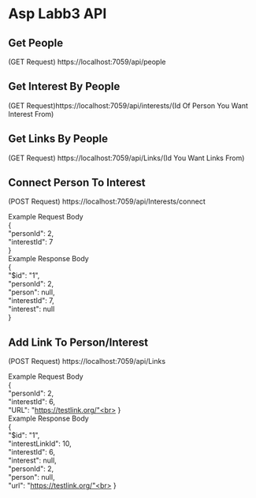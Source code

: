 # Asp Labb3 API

## Get People
(GET Request) https://localhost:7059/api/people

## Get Interest By People
(GET Request)https://localhost:7059/api/interests/(Id Of Person You Want Interest From)

## Get Links By People
(GET Request) https://localhost:7059/api/Links/(Id You Want Links From)

## Connect Person To Interest
(POST Request) https://localhost:7059/api/Interests/connect

Example Request Body<br>
{<br>
  "personId": 2,<br>
  "interestId": 7<br>
}<br>
Example Response Body<br>
{<br>
    "$id": "1",<br>
    "personId": 2,<br>
    "person": null,<br>
    "interestId": 7,<br>
    "interest": null<br>
}<br>

## Add Link To Person/Interest
(POST Request) https://localhost:7059/api/Links

Example Request Body<br>
{<br>
    "personId": 2,<br>
    "interestId": 6,<br>
    "URL": "https://testlink.org/"<br>
}<br>
Example Response Body<br>
{<br>
    "$id": "1",<br>
    "interestLinkId": 10,<br>
    "interestId": 6,<br>
    "interest": null,<br>
    "personId": 2,<br>
    "person": null,<br>
    "url": "https://testlink.org/"<br>
}<br>
